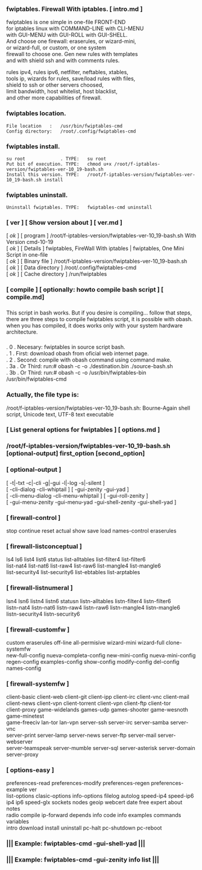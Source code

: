   
###  fwiptables. Firewall With iptables.   [ intro.md ] 
  
   fwiptables is one simple in one-file FRONT-END                       
   for iptables linux with COMMAND-LINE with CLI-MENU                   
   with GUI-MENU with GUI-ROLL with GUI-SHELL.                          
   And choose one firewall: eraserules, or wizard-mini,                 
   or wizard-full, or custom, or one system                             
   firewall to choose one. Gen new rules with templates                 
   and with shield ssh and with comments rules.                         
  
   rules ipv4, rules ipv6, netfilter, neftables, xtables,               
   tools ip, wizards for rules, save/load rules with files,             
   shield to ssh or other servers choosed,                              
   limit bandwidth, host whitelist, host blacklist,                     
   and other more capabilities of firewall.                             
  
###   fwiptables location.                                               
  
    File location   :   /usr/bin/fwiptables-cmd  
    Config directory:   /root/.config/fwiptables-cmd                   
  
###  fwiptables install.                                   
  
    su root             . TYPE:   su root                 
    Put bit of execution. TYPE:   chmod u+x /root/f-iptables-version/fwiptables-ver-10_19-bash.sh   
    Install this version. TYPE:   /root/f-iptables-version/fwiptables-ver-10_19-bash.sh install     
  
###  fwiptables uninstall.                                 
  
    Uninstall fwiptables. TYPE:   fwiptables-cmd uninstall   
  
###  [ ver ] [ Show version about ] [ ver.md ]       
[ _ok_ ] [ program ] /root/f-iptables-version/fwiptables-ver-10_19-bash.sh With Version cmd-10-19        
[ _ok_ ] [ Details ] fwiptables, FireWall With iptables | fwiptables, One Mini Script in one-file                   
[ _ok_ ] [ Binary file      ] /root/f-iptables-version/fwiptables-ver-10_19-bash.sh                        
[ _ok_ ] [ Data directory   ] /root/.config/fwiptables-cmd                       
[ _ok_ ] [ Cache directory  ] /run/fwiptables                      
###  [ compile ] [  optionally: howto compile bash script ] [ compile.md]  
###    
   This script in bash works. But if you desire is compiling... follow that steps,       
   there are three steps to compile fwiptables script, it is possible with obash.        
   when you has compiled, it does works only with your system hardware architecture.     
###    
   . 0 .  Necesary: fwiptables in source script bash.                                    
   . 1 .     First: download obash from oficial web internet page.                       
   . 2 .    Second: compile with obash command using command make.                       
   . 3a . Or Third: run:# obash -c -o ./destination.bin ./source-bash.sh                 
   . 3b . Or Third: run:# obash -c -o /usr/bin/fwiptables-bin /usr/bin/fwiptables-cmd    
      
###  Actually, the file type is:                                                          
/root/f-iptables-version/fwiptables-ver-10_19-bash.sh: Bourne-Again shell script, Unicode text, UTF-8 text executable
###   
###  [ List general options for fwiptables ] [ options.md ]
  
###  /root/f-iptables-version/fwiptables-ver-10_19-bash.sh [optional-output] first_option [second_option]                  
### 
###   [ optional-output ]                                                            
   [ -t|-txt -c|-cli -g|-gui -l|-log -s|-silent ]                                       
   [ -cli-dialog -cli-whiptail ] [ -gui-zenity -gui-yad ]                               
   [ -cli-menu-dialog -cli-menu-whiptail ] [ -gui-roll-zenity ]                         
   [ -gui-menu-zenity -gui-menu-yad -gui-shell-zenity -gui-shell-yad ]                  
### 
###   [ firewall-control ]                                                           
   stop continue reset actual show save load names-control eraserules                   
###   [ firewall-listconceptual ]                                                        
   ls4 ls6 list4 list6 status list-alltables list-filter4 list-filter6                  
   list-nat4 list-nat6 list-raw4 list-raw6 list-mangle4 list-mangle6                    
   list-security4 list-security6 list-ebtables list-arptables                           
###   [ firewall-listnumeral ]                                                           
   lsn4 lsn6 listn4 listn6 statusn listn-alltables listn-filter4 listn-filter6          
   listn-nat4 listn-nat6 listn-raw4 listn-raw6 listn-mangle4 listn-mangle6              
   listn-security4 listn-security6                                                      
###   [ firewall-customfw ] 
   custom eraserules off-line all-permisive wizard-mini wizard-full clone-systemfw      
   new-full-config nueva-completa-config new-mini-config nueva-mini-config       
   regen-config examples-config show-config modify-config del-config names-config       
###   [ firewall-systemfw ]                                                           
   client-basic client-web client-git client-ipp client-irc client-vnc client-mail      
   client-news client-vpn client-torrent client-vpn client-ftp client-tor               
   client-proxy game-widelands games-udp games-shooter game-wesnoth game-minetest       
   game-freeciv lan-tor lan-vpn server-ssh server-irc server-samba server-vnc           
   server-print server-lamp server-news server-ftp server-mail server-webserver         
   server-teamspeak server-mumble server-sql server-asterisk server-domain server-proxy 
###   [ options-easy ]                                                              
   preferences-read preferences-modify preferences-regen preferences-example ver        
   list-options clasic-options info-options filelog autolog speed-ip4 speed-ip6         
   ip4 ip6 speed-glx sockets nodes geoip webcert date free expert about notes           
   radio compile ip-forward depends info code info examples commands variables          
   intro download install uninstall pc-halt pc-shutdown pc-reboot            
###             ||| Example: fwiptables-cmd -gui-shell-yad |||                
###             ||| Example: fwiptables-cmd -gui-zenity info list |||         
